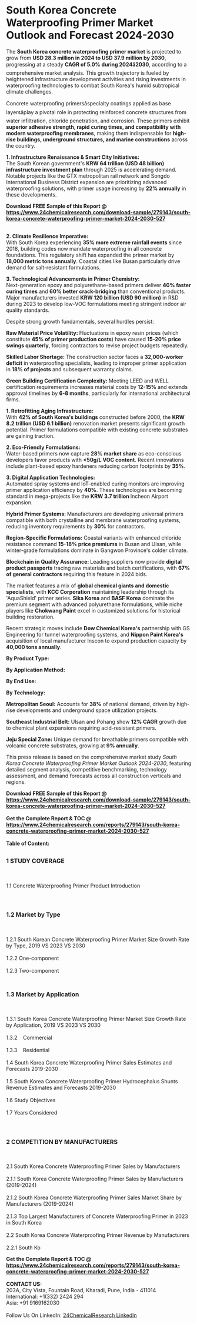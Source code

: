 <h1>South Korea Concrete Waterproofing Primer Market Outlook and Forecast 2024-2030</h1><p>The <strong>South Korea concrete waterproofing primer market</strong> is projected to grow from <strong>USD 28.3 million in 2024 to USD 37.9 million by 2030</strong>, progressing at a steady <strong>CAGR of 5.0% during 2024â2030</strong>, according to a comprehensive market analysis. This growth trajectory is fueled by heightened infrastructure development activities and rising investments in waterproofing technologies to combat South Korea's humid subtropical climate challenges.</p><p>Concrete waterproofing primersâspecialty coatings applied as base layersâplay a pivotal role in protecting reinforced concrete structures from water infiltration, chloride penetration, and corrosion. These primers exhibit <strong>superior adhesive strength, rapid curing times, and compatibility with modern waterproofing membranes</strong>, making them indispensable for <strong>high-rise buildings, underground structures, and marine constructions</strong> across the country.</p><p><strong>1. Infrastructure Renaissance &amp; Smart City Initiatives:<br></strong>The South Korean government's <strong>KRW 64 trillion (USD 48 billion) infrastructure investment plan</strong> through 2025 is accelerating demand. Notable projects like the GTX metropolitan rail network and Songdo International Business District expansion are prioritizing advanced waterproofing solutions, with primer usage increasing by <strong>22% annually</strong> in these developments.</p><div><b>Download FREE Sample of this Report @ 
            <a href="https://www.24chemicalresearch.com/download-sample/279143/south-korea-concrete-waterproofing-primer-market-2024-2030-527">
            https://www.24chemicalresearch.com/download-sample/279143/south-korea-concrete-waterproofing-primer-market-2024-2030-527</a></b></div><br><p><strong>2. Climate Resilience Imperative:<br></strong>With South Korea experiencing <strong>35% more extreme rainfall events</strong> since 2018, building codes now mandate waterproofing in all concrete foundations. This regulatory shift has expanded the primer market by <strong>18,000 metric tons annually</strong>. Coastal cities like Busan particularly drive demand for salt-resistant formulations.</p><p><strong>3. Technological Advancements in Primer Chemistry:</strong><br>
Next-generation epoxy and polyurethane-based primers deliver <strong>40% faster curing times</strong> and <strong>60% better crack-bridging</strong> than conventional products. Major manufacturers invested <strong>KRW 120 billion (USD 90 million)</strong> in R&amp;D during 2023 to develop low-VOC formulations meeting stringent indoor air quality standards.</p><p>Despite strong growth fundamentals, several hurdles persist:</p><p><strong>Raw Material Price Volatility: </strong>Fluctuations in epoxy resin prices (which constitute <strong>45% of primer production costs</strong>) have caused <strong>15-20% price swings quarterly</strong>, forcing contractors to revise project budgets repeatedly.</p><p><strong>Skilled Labor Shortage: </strong>The construction sector faces a <strong>32,000-worker deficit</strong> in waterproofing specialists, leading to improper primer application in <strong>18% of projects</strong> and subsequent warranty claims.</p><p><strong>Green Building Certification Complexity: </strong>Meeting LEED and WELL certification requirements increases material costs by <strong>12-15%</strong> and extends approval timelines by <strong>6-8 months</strong>, particularly for international architectural firms.</p><p><strong>1. Retrofitting Aging Infrastructure:<br></strong>With <strong>42% of South Korea's buildings</strong> constructed before 2000, the <strong>KRW 8.2 trillion (USD 6.1 billion)</strong> renovation market presents significant growth potential. Primer formulations compatible with existing concrete substrates are gaining traction.</p><p><strong>2. Eco-Friendly Formulations:<br></strong>Water-based primers now capture <strong>28% market share</strong> as eco-conscious developers favor products with <strong>&lt;50g/L VOC content</strong>. Recent innovations include plant-based epoxy hardeners reducing carbon footprints by <strong>35%</strong>.</p><p><strong>3. Digital Application Technologies:<br></strong>Automated spray systems and IoT-enabled curing monitors are improving primer application efficiency by <strong>40%</strong>. These technologies are becoming standard in mega-projects like the <strong>KRW 3.7 trillion </strong>Incheon Airport expansion.</p><p><strong>Hybrid Primer Systems: </strong>Manufacturers are developing universal primers compatible with both crystalline and membrane waterproofing systems, reducing inventory requirements by <strong>30%</strong> for contractors.</p><p><strong>Region-Specific Formulations: </strong>Coastal variants with enhanced chloride resistance command <strong>15-18% price premiums</strong> in Busan and Ulsan, while winter-grade formulations dominate in Gangwon Province's colder climate.</p><p><strong>Blockchain in Quality Assurance: </strong>Leading suppliers now provide <strong>digital product passports</strong> tracing raw materials and batch certifications, with <strong>67% of general contractors</strong> requiring this feature in 2024 bids.</p><p>The market features a mix of <strong>global chemical giants and domestic specialists</strong>, with <strong>KCC Corporation</strong> maintaining leadership through its 'AquaShield' primer series. <strong>Sika Korea</strong> and <strong>BASF Korea</strong> dominate the premium segment with advanced polyurethane formulations, while niche players like <strong>Chokwang Paint</strong> excel in customized solutions for historical building restoration.</p><p>Recent strategic moves include <strong>Dow Chemical Korea's</strong> partnership with GS Engineering for tunnel waterproofing systems, and <strong>Nippon Paint Korea's</strong> acquisition of local manufacturer Inscon to expand production capacity by <strong>40,000 tons annually</strong>.</p><p><strong>By Product Type:</strong></p><p><strong>By Application Method:</strong></p><p><strong>By End Use:</strong></p><p><strong>By Technology:</strong></p><p><strong>Metropolitan Seoul:</strong> Accounts for <strong>38%</strong> of national demand, driven by high-rise developments and underground space utilization projects.</p><p><strong>Southeast Industrial Belt:</strong> Ulsan and Pohang show <strong>12% CAGR</strong> growth due to chemical plant expansions requiring acid-resistant primers.</p><p><strong>Jeju Special Zone:</strong> Unique demand for breathable primers compatible with volcanic concrete substrates, growing at <strong>9% annually</strong>.</p><p>This press release is based on the comprehensive market study <em>South Korea Concrete Waterproofing Primer Market Outlook 2024-2030</em>, featuring detailed segment analysis, competitive benchmarking, technology assessment, and demand forecasts across all construction verticals and regions.</p><div><b>Download FREE Sample of this Report @ 
            <a href="https://www.24chemicalresearch.com/download-sample/279143/south-korea-concrete-waterproofing-primer-market-2024-2030-527">
            https://www.24chemicalresearch.com/download-sample/279143/south-korea-concrete-waterproofing-primer-market-2024-2030-527</a></b></div><br><div><b>Get the Complete Report & TOC @ 
            <a href="https://www.24chemicalresearch.com/reports/279143/south-korea-concrete-waterproofing-primer-market-2024-2030-527">
            https://www.24chemicalresearch.com/reports/279143/south-korea-concrete-waterproofing-primer-market-2024-2030-527</a></b></div><br>
            <b>Table of Content:</b><p><h2><span style="font-size:16px"><strong>1 STUDY COVERAGE</strong></span></h2><br />
<p>1.1 Concrete Waterproofing Primer Product Introduction</p><br />
<h2><span style="font-size:16px"><strong>1.2 Market by Type</strong></span></h2><br />
<p>1.2.1 South Korean Concrete Waterproofing Primer Market Size Growth Rate by Type, 2019 VS 2023 VS 2030<br /><br />
1.2.2 One-component&nbsp;&nbsp; &nbsp;<br /><br />
1.2.3 Two-component<br /><br />
<h2><span style="font-size:16px"><strong>1.3 Market by Application</strong></span></h2><br />
<p>1.3.1 South Korea Concrete Waterproofing Primer Market Size Growth Rate by Application, 2019 VS 2023 VS 2030<br /><br />
1.3.2&nbsp;&nbsp; &nbsp;Commercial<br /><br />
1.3.3&nbsp;&nbsp; &nbsp;Residential<br /><br />
1.4 South Korea Concrete Waterproofing Primer Sales Estimates and Forecasts 2019-2030<br /><br />
1.5 South Korea Concrete Waterproofing Primer Hydrocephalus Shunts Revenue Estimates and Forecasts 2019-2030<br /><br />
1.6 Study Objectives<br /><br />
1.7 Years Considered</p><br />
<h2><span style="font-size:16px"><strong>2 COMPETITION BY MANUFACTURERS</strong></span></h2><br />
<p>2.1 South Korea Concrete Waterproofing Primer Sales by Manufacturers<br /><br />
2.1.1 South Korea Concrete Waterproofing Primer Sales by Manufacturers (2019-2024)<br /><br />
2.1.2 South Korea Concrete Waterproofing Primer Sales Market Share by Manufacturers (2019-2024)<br /><br />
2.1.3 Top Largest Manufacturers of Concrete Waterproofing Primer in 2023 in South Korea<br /><br />
2.2 South Korea Concrete Waterproofing Primer Revenue by Manufacturers<br /><br />
2.2.1 South Ko</p><div><b>Get the Complete Report & TOC @ 
            <a href="https://www.24chemicalresearch.com/reports/279143/south-korea-concrete-waterproofing-primer-market-2024-2030-527">
            https://www.24chemicalresearch.com/reports/279143/south-korea-concrete-waterproofing-primer-market-2024-2030-527</a></b></div><br><b>CONTACT US:</b><br>
            203A, City Vista, Fountain Road, Kharadi, Pune, India - 411014<br>
            International: +1(332) 2424 294<br>
            Asia: +91 9169162030 <br><br>
            Follow Us On LinkedIn: <a href="https://www.linkedin.com/company/24chemicalresearch/">24ChemicalResearch LinkedIn</a>
